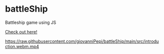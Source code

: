 # battleShip
Battleship game using JS



[Check out here! ](https://giovannipepi.github.io/battleShip/)


https://raw.githubusercontent.com/giovanniPepi/battleShip/main/src/introduction.webm.mp4
